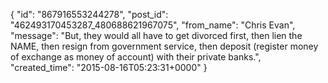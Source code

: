  {
   "id": "867916553244278",
   "post_id": "462493170453287_480688621967075",
   "from_name": "Chris Evan",
   "message": "But, they would all have to get divorced first, then lien the NAME, then resign from government service, then deposit (register money of exchange as money of account) with their private banks.",
   "created_time": "2015-08-16T05:23:31+0000"
 }
